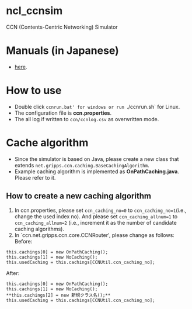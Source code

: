 # ncl_ccnsim
CCN (Contents-Centric Networking) Simulator
# Manuals (in Japanese)
- [here](https://github.com/ncl-teu/ncl_ccnsim/tree/master/manuals). 
# How to use
- Double click `ccnrun.bat' for windows or run `./ccnrun.sh` for Linux. 
- The configuration file is **ccn.properties**. 
- The all log if written to `ccn/ccnlog.csv` as overwritten mode. 
# Cache algorithm
- Since the simulator is based on Java, please create a new class that extends `net.gripps.ccn.caching.BaseCachingAlgorithm`. 
- Example caching algorithm is implemented as **OnPathCaching.java**. Please refer to it. 
## How to create a new caching algorithm
1. In ccn.properties, please set `ccn_caching_no=0` to `ccn_caching_no=1`(i.e., change the used index no). And please set `ccn_caching_allnum=1` to `ccn_caching_allnum=2` (i.e., increment it as the number of candidate caching algorithms). 
2. In `ccn.net.gripps.ccn.core.CCNRouter', please change as follows: 
Before: 
~~~
this.cachings[0] = new OnPathCaching();
this.cachings[1] = new NoCaching();
this.usedCaching = this.cachings[CCNUtil.ccn_caching_no];
~~~
After:
~~~
this.cachings[0] = new OnPathCaching();
this.cachings[1] = new NoCaching();
**this.cachings[2] = new 新規クラス名();**
this.usedCaching = this.cachings[CCNUtil.ccn_caching_no];
~~~
